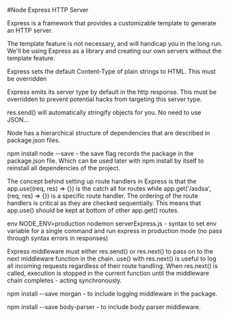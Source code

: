 #Node Express HTTP Server

Express is a framework that provides a customizable template to generate an HTTP server.

The template feature is not necessary, and will handicap you in the long run. We'll be using Express as a library and creating our own servers without the template feature.

Express sets the default Content-Type of plain strings to HTML. This must be overridden

Express emits its server type by default in the http response. This must be overridden to prevent potential hacks from targeting this server type.

res.send() will automatically stringify objects for you. No need to use JSON...

Node has a hierarchical structure of dependencies that are described in package.json files.

npm install node --save - the save flag records the package in the package.json file. Which can be used later with npm install by itself to reinstall all dependencies of the project.

The concept behind setting up route handlers in Express is that the app.use((req, res) => {}) is the catch all for routes while app.get('/asdsa', (req, res) => {}) is a specific route handler. The ordering of the route handlers is critical as they are checked sequentially. This means that app.use() should be kept at bottom of other app.get() routes.

env NODE_ENV=production nodemon serverExpress.js - syntax to set env variable for a single command and run express in production mode (no pass through syntax errors in responses)

Express middleware must either res.send() or res.next() to pass on to the next middleware function in the chain. use() with res.next() is useful to log all incoming requests regardless of their route handling. When res.next() is called, execution is stopped in the current function until the middleware chain completes - acting synchronously.

npm install --save morgan - to include logging middleware in the package.

npm install --save body-parser - to include body parser middleware.
